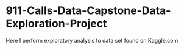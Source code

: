 # 911-Calls-Data-Capstone-Data-Exploration-Project
Here I perform exploratory analysis to data set found on Kaggle.com
